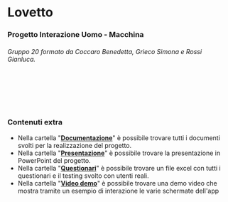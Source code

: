 # Lovetto
### Progetto Interazione Uomo - Macchina
###### Gruppo 20 formato da *Coccaro Benedetta*, *Grieco Simona* e *Rossi Gianluca*.

&emsp;&emsp;&emsp;&emsp;&emsp;&emsp;&emsp;&emsp;&emsp;&emsp;&emsp;&emsp;&emsp;&emsp;&emsp;&emsp;&emsp;&emsp;&emsp;&emsp;&emsp;&emsp;&emsp;&emsp;&emsp;&emsp;&emsp;&emsp;&emsp;&emsp;&emsp;&emsp;&emsp;&emsp;&emsp;&emsp;&emsp;&emsp;&emsp;&emsp;&emsp;&emsp;&emsp;&emsp;&emsp;&emsp;&emsp;&emsp;&emsp;&emsp;&emsp;&emsp;&emsp;&emsp;&emsp;&emsp;&emsp;&emsp;&emsp;&emsp;&emsp;&emsp;&emsp;&emsp;&emsp;&emsp;&emsp;&emsp;&emsp;&emsp;&emsp;&emsp;&emsp;&emsp;&emsp;&emsp;&emsp;&emsp;&emsp;&emsp;&emsp;&emsp;&emsp;&emsp;&emsp;&emsp;&emsp;&emsp;&emsp;&emsp;&emsp;&emsp;&emsp;&emsp;&emsp;&emsp;&emsp;&emsp;&emsp;&emsp;&emsp;&emsp;&emsp;&emsp;&emsp;&emsp;&emsp;&emsp;&emsp;&emsp;&emsp;&emsp;&emsp;&emsp;&emsp;&emsp;&emsp;&emsp;&emsp;&emsp;&emsp;
### Contenuti extra

- Nella cartella "[**Documentazione**](https://github.com/Benedetta98/Lovetto/tree/master/Documentazione)" è possibile trovare tutti i documenti svolti per la realizzazione del progetto.
- Nella cartella "[**Presentazione**](https://github.com/Benedetta98/Lovetto/tree/master/Presentazione)" è possibile trovare la presentazione in PowerPoint del progetto.
- Nella cartella "[**Questionari**](https://github.com/Benedetta98/Lovetto/tree/master/Questionari)" è possibile trovare un file excel con tutti i questionari e il testing svolto con utenti reali.
- Nella cartella "[**Video demo**](https://github.com/Benedetta98/Lovetto/tree/master/Video%20demo)" è possibile trovare una demo video che mostra tramite un esempio di interazione le varie schermate dell'app
